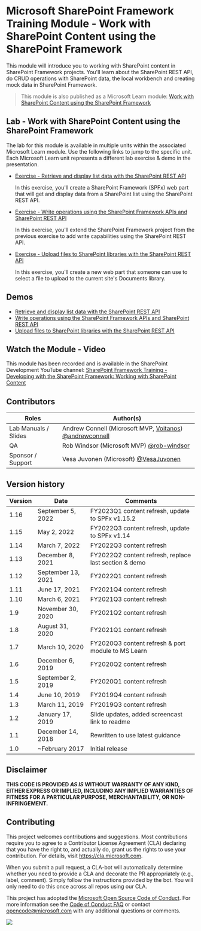 # Microsoft SharePoint Framework Training Module - Work with SharePoint Content using the SharePoint Framework

This module will introduce you to working with SharePoint content in SharePoint Framework projects. You'll learn about the SharePoint REST API, do CRUD operations with SharePoint data, the local workbench and creating mock data in SharePoint Framework.

> This module is also published as a Microsoft Learn module: [Work with SharePoint Content using the SharePoint Framework](https://docs.microsoft.com/learn/modules/sharepoint-spfx-spcontent)

## Lab - Work with SharePoint Content using the SharePoint Framework

The lab for this module is available in multiple units within the associated Microsoft Learn module. Use the following links to jump to the specific unit. Each Microsoft Learn unit represents a different lab exercise & demo in the presentation.

- [Exercise - Retrieve and display list data with the SharePoint REST API](https://docs.microsoft.com/learn/modules/sharepoint-spfx-spcontent/3-exercise-get-data)

  In this exercise, you'll create a SharePoint Framework (SPFx) web part that will get and display data from a SharePoint list using the SharePoint REST API.

- [Exercise - Write operations using the SharePoint Framework APIs and SharePoint REST API](https://docs.microsoft.com/learn/modules/sharepoint-spfx-spcontent/5-exercise-crud-operations)

  In this exercise, you'll extend the SharePoint Framework project from the previous exercise to add write capabilities using the SharePoint REST API.

- [Exercise - Upload files to SharePoint libraries with the SharePoint REST API](https://docs.microsoft.com/learn/modules/sharepoint-spfx-spcontent/7-exercise-upload-file)

  In this exercise, you'll create a new web part that someone can use to select a file to upload to the current site's Documents library.

## Demos

- [Retrieve and display list data with the SharePoint REST API](./Demos/01-spfxhttpclient)
- [Write operations using the SharePoint Framework APIs and SharePoint REST API](./Demos/02-spcrud)
- [Upload files to SharePoint libraries with the SharePoint REST API](./Demos/03-uploadfile)

## Watch the Module - Video

This module has been recorded and is available in the SharePoint Development YouTube channel: [SharePoint Framework Training - Developing with the SharePoint Framework: Working with SharePoint Content](https://www.youtube.com/watch?v=0OiC7AzoCVI&list=PLR9nK3mnD-OV-RPXQ3Lco845qoEy7VJoc)

## Contributors

| Roles                | Author(s)                                                                                                      |
| -------------------- | -------------------------------------------------------------------------------------------------------------- |
| Lab Manuals / Slides | Andrew Connell (Microsoft MVP, [Voitanos](//github.com/voitanos)) [@andrewconnell](//github.com/andrewconnell) |
| QA                   | Rob Windsor (Microsoft MVP) [@rob-windsor](//github.com/rob-windsor)                               |
| Sponsor / Support    | Vesa Juvonen (Microsoft) [@VesaJuvonen](//github.com/VesaJuvonen)                                              |

## Version history

| Version |        Date        |                       Comments                        |
| ------- | ------------------ | ----------------------------------------------------- |
| 1.16    | September 5, 2022  | FY2023Q1 content refresh, update to SPFx v1.15.2      |
| 1.15    | May 2, 2022        | FY2022Q3 content refresh, update to SPFx v1.14        |
| 1.14    | March 7, 2022      | FY2022Q3 content refresh                              |
| 1.13    | December 8, 2021   | FY2022Q2 content refresh, replace last section & demo |
| 1.12    | September 13, 2021 | FY2022Q1 content refresh                              |
| 1.11    | June 17, 2021      | FY2021Q4 content refresh                              |
| 1.10    | March 6, 2021      | FY2021Q3 content refresh                              |
| 1.9     | November 30, 2020  | FY2021Q2 content refresh                              |
| 1.8     | August 31, 2020    | FY2021Q1 content refresh                              |
| 1.7     | March 10, 2020     | FY2020Q3 content refresh & port module to MS Learn    |
| 1.6     | December 6, 2019   | FY2020Q2 content refresh                              |
| 1.5     | September 2, 2019  | FY2020Q1 content refresh                              |
| 1.4     | June 10, 2019      | FY2019Q4 content refresh                              |
| 1.3     | March 11, 2019     | FY2019Q3 content refresh                              |
| 1.2     | January 17, 2019   | Slide updates, added screencast link to readme        |
| 1.1     | December 14, 2018  | Rewritten to use latest guidance                      |
| 1.0     | ~February 2017     | Initial release                                       |

## Disclaimer

**THIS CODE IS PROVIDED _AS IS_ WITHOUT WARRANTY OF ANY KIND, EITHER EXPRESS OR IMPLIED, INCLUDING ANY IMPLIED WARRANTIES OF FITNESS FOR A PARTICULAR PURPOSE, MERCHANTABILITY, OR NON-INFRINGEMENT.**

## Contributing

This project welcomes contributions and suggestions. Most contributions require you to agree to a
Contributor License Agreement (CLA) declaring that you have the right to, and actually do, grant us
the rights to use your contribution. For details, visit https://cla.microsoft.com.

When you submit a pull request, a CLA-bot will automatically determine whether you need to provide
a CLA and decorate the PR appropriately (e.g., label, comment). Simply follow the instructions
provided by the bot. You will only need to do this once across all repos using our CLA.

This project has adopted the [Microsoft Open Source Code of Conduct](https://opensource.microsoft.com/codeofconduct/).
For more information see the [Code of Conduct FAQ](https://opensource.microsoft.com/codeofconduct/faq/) or
contact [opencode@microsoft.com](mailto:opencode@microsoft.com) with any additional questions or comments.

<img src="https://telemetry.sharepointpnp.com/sp-dev-training-spfx-spcontent" />
